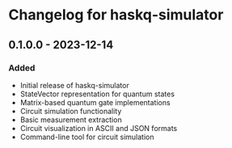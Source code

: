 # Changelog for haskq-simulator

## 0.1.0.0 - 2023-12-14

### Added
- Initial release of haskq-simulator
- StateVector representation for quantum states
- Matrix-based quantum gate implementations
- Circuit simulation functionality
- Basic measurement extraction
- Circuit visualization in ASCII and JSON formats
- Command-line tool for circuit simulation 